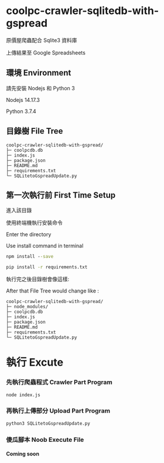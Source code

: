 # coolpc-crawler-sqlitedb-with-gspread

原價屋爬蟲配合 Sqlite3 資料庫

上傳結果至 Google Spreadsheets  

## 環境 Environment

請先安裝 Nodejs 和 Python 3

Nodejs 14.17.3

Python 3.7.4

## 目錄樹 File Tree

```
coolpc-crawler-sqlitedb-with-gspread/
├─ coolpcdb.db
├─ index.js
├─ package.json
├─ README.md
├─ requirements.txt
└─ SQLitetoGspreadUpdate.py
```

## 第一次執行前 First Time Setup

進入該目錄

使用終端機執行安裝命令

Enter the directory

Use install command in terminal 

```cmd
npm install --save
```

```cmd
pip install -r requirements.txt
```

執行完之後目錄樹會像這樣:

After that File Tree would change like :

```
coolpc-crawler-sqlitedb-with-gspread/
├─ node_modules/
├─ coolpcdb.db
├─ index.js
├─ package.json
├─ README.md
├─ requirements.txt
└─ SQLitetoGspreadUpdate.py
```

#  執行 Excute

### 先執行爬蟲程式 Crawler Part Program

```cmd 
node index.js
```

### 再執行上傳部分 Upload Part Program

```cmd
python3 SQLitetoGspreadUpdate.py
```

### 傻瓜腳本 Noob Execute File 
#### Coming soon